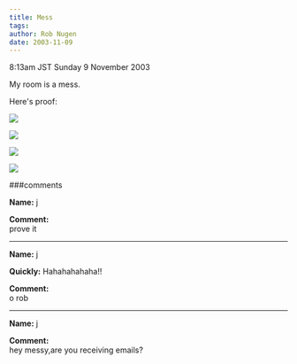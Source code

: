 ```yaml
---
title: Mess
tags: 
author: Rob Nugen
date: 2003-11-09
---
```


<p class=date>8:13am JST Sunday 9 November 2003</p>

<p>My room is a mess.</p>

<p>Here's proof:</p>

<p><a href="/images/travel/japan2003-2004/rooms/101.1/mess0.jpg"><img src="/images/travel/japan2003-2004/rooms/101.1/thumbs/mess0.jpg"></a></p>

<p><a href="/images/travel/japan2003-2004/rooms/101.1/mess1.jpg"><img src="/images/travel/japan2003-2004/rooms/101.1/thumbs/mess1.jpg"></a></p>

<p><a href="/images/travel/japan2003-2004/rooms/101.1/mess2.jpg"><img src="/images/travel/japan2003-2004/rooms/101.1/thumbs/mess2.jpg"></a></p>

<p><a href="/images/travel/japan2003-2004/rooms/101.1/mess3.jpg"><img src="/images/travel/japan2003-2004/rooms/101.1/thumbs/mess3.jpg"></a></p>

###comments

<p><b>Name:</b> j

<p><b>Comment:</b>
<br>prove it

<p><hr></p>


<p><b>Name:</b> j

<p><b>Quickly:</b> Hahahahahaha!!

<p><b>Comment:</b>
<br>o rob

<p><hr></p>


<p><b>Name:</b> j

<p><b>Comment:</b>
<br>hey messy,are you receiving emails?

